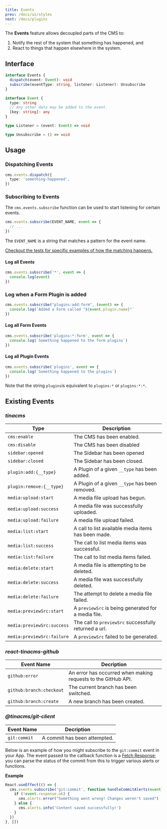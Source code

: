 ```yaml
---
title: Events
prev: /docs/ui/styles
next: /docs/plugins
---
```


The **Events** feature allows decoupled parts of the CMS to:

1. Notify the rest of the system that something has happened, and
2. React to things that happen elsewhere in the system.

## Interface

```ts
interface Events {
  dispatch(event: Event): void
  subscribe(eventType: string, listener: Listener): Unsubscribe
}

interface Event {
  type: string
  // Any other data may be added to the event.
  [key: string]: any
}

type Listener = (event: Event) => void

type Unsubscribe = () => void
```

## Usage

### Dispatching Events

```ts
cms.events.dispatch({
  type: 'something-happened',
})
```

### Subscribing to Events

The `cms.events.subscribe` function can be used to start listening for certain events.

```ts
cms.events.subscribe(EVENT_NAME, event => {
  // ...
})
```

The `EVENT_NAME` is a string that matches a pattern for the event name.

[Checkout the tests for specific examples of how the matching happens.](https://github.com/tinacms/tinacms/blob/master/packages/@tinacms/core/src/events.test.ts)

#### Log all Events

```ts
cms.events.subscribe('*', event => {
  console.log(event)
})
```

### Log when a Form Plugin is added

```ts
cms.events.subscribe("plugins:add:form", (event) => {
  console.log(`Added a Form called "${event.plugin.name}"`
})
```

#### Log all Form Events

```ts
cms.events.subscribe('plugins:*:form', event => {
  console.log(`Something happened to the form plugins`)
})
```

#### Log all Plugin Events

```ts
cms.events.subscribe('plugins', event => {
  console.log(`Something happened to the plugins`)
})
```

Note that the string `plugins`is equivalent to `plugins:*` or `plugins:*:*`.

## Existing Events

### _tinacms_

| Type                       | Description                                           |
| -------------------------- | ----------------------------------------------------- |
| `cms:enable`               | The CMS has been enabled.                             |
| `cms:disable`              | The CMS has been disabled                             |
| `sidebar:opened`           | The Sidebar has been opened                           |
| `sidebar:closed`           | The Sidebar has been closed.                          |
| `plugin:add:{__type}`      | A Plugin of a given `__type` has been added.          |
| `plugin:remove:{__type}`   | A Plugin of a given `__type` has been removed.        |
| `media:upload:start`       | A media file upload has begun.                        |
| `media:upload:success`     | A media file was successfully uploaded.               |
| `media:upload:failure`     | A media file upload failed.                           |
| `media:list:start`         | A call to list available media items has been made.   |
| `media:list:success`       | The call to list media items was successful.          |
| `media:list:failure`       | The call to list media items failed.                  |
| `media:delete:start`       | A media file is attempting to be deleted.             |
| `media:delete:success`     | A media file was successfully deleted.                |
| `media:delete:failure`     | The attempt to delete a media file failed.            |
| `media:previewSrc:start`   | A `previewSrc` is being generated for a media file.   |
| `media:previewSrc:success` | The call to `previewSrc` successfully returned a url. |
| `media:previewSrc:failure` | A `previewSrc` failed to be generated.                |

### _react-tinacms-github_

| Event Name               | Decription                                                    |
| ------------------------ | ------------------------------------------------------------- |
| `github:error`           | An error has occurred when making requests to the GitHub API. |
| `github:branch:checkout` | The current branch has been switched.                         |
| `github:branch:create`   | A new branch has been created.                                |

### _@tinacms/git-client_

| Event Name   | Decription                   |
| ------------ | ---------------------------- |
| `git:commit` | A commit has been attempted. |

Below is an example of how you might subscribe to the `git:commit` event in your App. The event passed to the callback function is a [Fetch Response](https://developer.mozilla.org/en-US/docs/Web/API/Response 'Fetch Response'); you can parse the status of the commit from this to trigger various alerts or functions.

**Example**

```jsx
React.useEffect(() => {
  cms.events.subscribe('git:commit', function handleCommitAlerts(event) {
    if (!event.response.ok) {
      cms.alerts.error("Something went wrong! Changes weren't saved")
    } else {
      cms.alerts.info('Content saved successfully!')
    }
  })
}, [])
```
